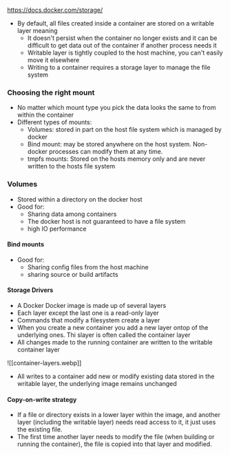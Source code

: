 https://docs.docker.com/storage/

- By default, all files created inside a container are stored on a writable layer meaning
	- It doesn't persist when the container no longer exists and it can be difficult to get data out of the container if another process needs it
	- Writable layer is tightly coupled to the host machine, you can't easily move it elsewhere
	- Writing to a container requires a storage layer to manage the file system

### Choosing the right mount
- No matter which mount type you pick the data looks the same to from within the container
- Different types of mounts:
	- Volumes: stored in part on the host file system which is managed by docker
	- Bind mount: may be stored anywhere on the host system. Non-docker processes can modify them at any time.
	- tmpfs mounts: Stored on the hosts memory only and are never written to the hosts file system

### Volumes
- Stored within a directory on the docker host
- Good for:
	- Sharing data among containers
	- The docker host is not guaranteed to have a file system
	- high IO performance

#### Bind mounts
- Good for:
	- Sharing config files from the host machine
	- sharing source or build artifacts

#### Storage Drivers
- A Docker Docker image is made up of several layers
- Each layer except the last one is a read-only layer
- Commands that modify a filesystem create a layer
- When you create a new container you add a new layer ontop of the underlying ones. Thi slayer is often called the container layer
- All changes made to the running container are written to the writable container layer

![[container-layers.webp]]

- All writes to a container add new or modify existing data stored in the writable layer, the underlying image remains unchanged

#### Copy-on-write strategy
- If a file or directory exists in a lower layer within the image, and another layer (including the writable layer) needs read access to it, it just uses the existing file.
- The first time another layer needs to modify the file (when building or running the container), the file is copied into that layer and modified.